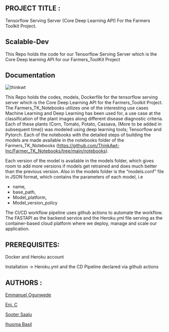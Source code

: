 ﻿## PROJECT TITLE : 
 Tensorflow Serving Server (Core Deep Learning API) For the Farmers Toolkit Project.
 
## Scalable-Dev

This Repo holds the code for our Tensorflow Serving Server which is the Core Deep learning API for our Farmers_ToolKit Project

## Documentation

 ![thinkwt](https://user-images.githubusercontent.com/25388109/132993142-63297874-894f-4026-a684-b80c3e62cf85.png)

This Repo holds the codes, models, Dockerfile for the tensorflow serving server which is the Core Deep Learning API for the Farmers_Toolkit Project. The Farmers_TK_Notebooks utilizes one of the interesting use cases Machine Learning and Deep Learning has been used for, a use case at the classification of the plant images along different disease diagnostic criteria. Each of these plants (Corn, Tomato, Potato, Cassava, (More to be added in subsequent time)) was modeled using deep learning tools; Tensorflow and Pytorch. Each of the notebooks with the detailed steps of building the models are made available in the notebooks folder of the Farmers_TK_Notebooks (https://github.com/ThinkAwt-Inc/Farmer_TK_Notebooks/tree/main/notebooks).

Each version of the model is available in the models folder, which gives room to add more versions if models get retrained and does much better than the previous version. Also in the models folder is the “models.conf” file in JSON format, which contains the parameters of each model, i.e 
- name, 
- base_path, 
- Model_platform,
- Model_version_policy

The CI/CD workflow pipeline uses github actions to automate the workflow. The FASTAPI as the backend service and the Heroku.yml file serving as the container-based cloud platform 
where we deploy, manage and scale our application.


## PREREQUISITES:

Docker and Heroku account

Installation -> Heroku.yml and the CD Pipeline declared via github actions


## AUTHORS :

[Emmanuel Ogunwede ](https://github.com/JesuFemi-O)

[Eni. C ](https://github.com/cornzyblack)

[Sooter Saalu](https://github.com/Soot3)

[Ihuoma Basil](https://github.com/Sillians)

